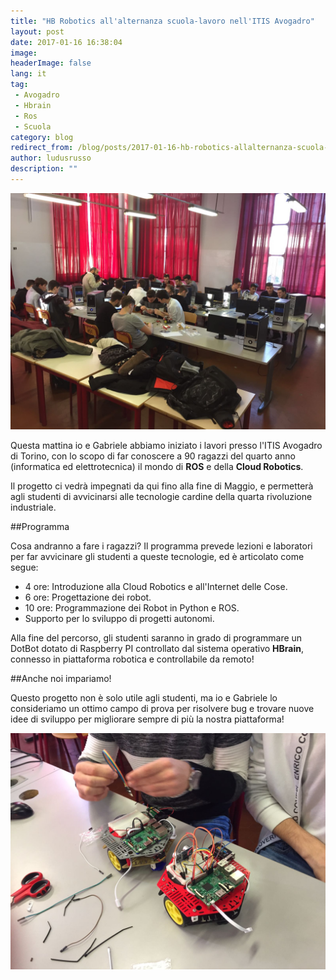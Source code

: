 ```yaml
---
title: "HB Robotics all'alternanza scuola-lavoro nell'ITIS Avogadro"
layout: post
date: 2017-01-16 16:38:04
image:
headerImage: false
lang: it
tag:
 - Avogadro
 - Hbrain
 - Ros
 - Scuola
category: blog
redirect_from: /blog/posts/2017-01-16-hb-robotics-allalternanza-scuola-lavoro-nellitis-avogadro
author: ludusrusso
description: ""
---
```


![roscore ROS shell](https://raw.githubusercontent.com/ludusrusso/images/master/avogadro/avogadro2.jpeg)


Questa mattina io e Gabriele abbiamo iniziato i lavori presso l'ITIS Avogadro di Torino, con lo scopo di far conoscere a 90 ragazzi del quarto anno (informatica ed elettrotecnica) il mondo di **ROS** e della **Cloud Robotics**.

Il progetto ci vedrà impegnati da qui fino alla fine di Maggio, e permetterà agli studenti di avvicinarsi alle tecnologie cardine della quarta rivoluzione industriale.

##Programma

Cosa andranno a fare i ragazzi? Il programma prevede lezioni e laboratori per far avvicinare gli studenti a queste tecnologie, ed è articolato come segue:

- 4 ore: Introduzione alla Cloud Robotics e all'Internet delle Cose.
- 6 ore: Progettazione dei robot.
- 10 ore: Programmazione dei Robot in Python e ROS.
- Supporto per lo sviluppo di progetti autonomi.

Alla fine del percorso, gli studenti saranno in grado di programmare un DotBot dotato di Raspberry PI controllato dal sistema operativo **HBrain**, connesso in piattaforma robotica e controllabile da remoto!

##Anche noi impariamo!

Questo progetto non è solo utile agli studenti, ma io e Gabriele lo consideriamo un ottimo campo di prova per risolvere bug e trovare nuove idee di sviluppo per migliorare sempre di più la nostra piattaforma!

![roscore ROS shell](https://raw.githubusercontent.com/ludusrusso/images/master/avogadro/avogadro3.jpeg)
